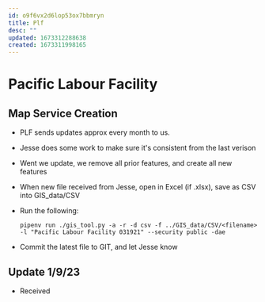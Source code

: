 ```yaml
---
id: o9f6vx2d6lop53ox7bbmryn
title: Plf
desc: ""
updated: 1673312288638
created: 1673311998165
---
```


# Pacific Labour Facility

## Map Service Creation

- PLF sends updates approx every month to us.
- Jesse does some work to make sure it's consistent from the last verison
- Went we update, we remove all prior features, and create all new features
- When new file received from Jesse, open in Excel (if .xlsx), save as CSV into GIS_data/CSV
- Run the following:

  ```
  pipenv run ./gis_tool.py -a -r -d csv -f ../GIS_data/CSV/<filename> -l "Pacific Labour Facility 031921" --security public -dae

  ```

- Commit the latest file to GIT, and let Jesse know

## Update 1/9/23

- Received
